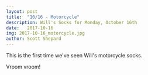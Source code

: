 ```yaml
---
layout: post
title:  "10/16 - Motorcycle"
description: Will's Socks for Monday, October 16th
date:   2017-10-16
img: 2017-10-16_motorcycle.jpg
author: Scott Shepard
---
```


This is the first time we've seen Will's motorcycle socks.

Vroom vroom!


